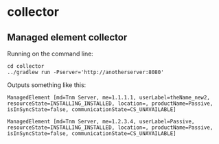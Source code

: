 collector
=========

Managed element collector
-------------------------

Running on the command line:

    cd collector   
    ../gradlew run -Pserver='http://anotherserver:8080'

Outputs something like this:

    ManagedElement [md=Tnm Server, me=1.1.1.1, userLabel=theName_new2, resourceState=INSTALLING_INSTALLED, location=, productName=Passive, isInSyncState=false, communicationState=CS_UNAVAILABLE]

    ManagedElement [md=Tnm Server, me=1.2.3.4, userLabel=Passive, resourceState=INSTALLING_INSTALLED, location=, productName=Passive, isInSyncState=false, communicationState=CS_UNAVAILABLE]
    
